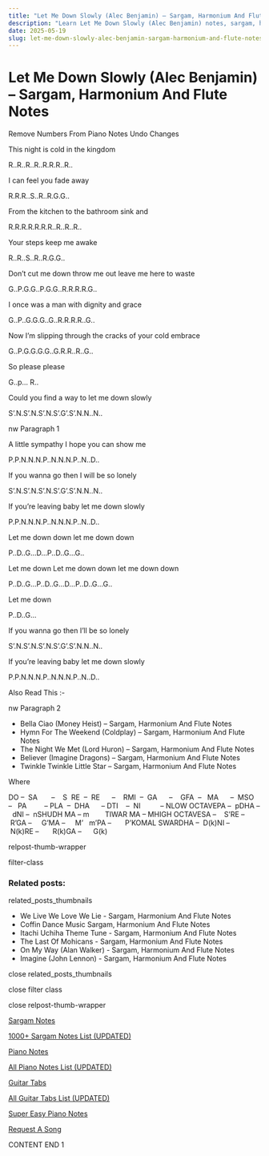 ```yaml
---
title: "Let Me Down Slowly (Alec Benjamin) – Sargam, Harmonium And Flute Notes"
description: "Learn Let Me Down Slowly (Alec Benjamin) notes, sargam, harmonium notations and flute notes. Easy step-by-step tutorial for beginners."
date: 2025-05-19
slug: let-me-down-slowly-alec-benjamin-sargam-harmonium-and-flute-notes
---
```


# Let Me Down Slowly (Alec Benjamin) – Sargam, Harmonium And Flute Notes

Remove Numbers From Piano Notes
Undo Changes

This night is cold in the kingdom

R..R..R..R..R.R.R..R..

I can feel you fade away

R.R.R..S..R..R.G.G..

From the kitchen to the bathroom sink and

R.R.R.R.R.R.R..R..R..R..

Your steps keep me awake

R..R..S..R..R.G.G..

Don’t cut me down throw me out leave me here to waste

G..P.G.G..P.G.G..R.R.R.R.G..

I once was a man with dignity and grace

G..P..G.G.G..G..R.R.R.R..G..

Now I’m slipping through the cracks of your cold embrace

G..P.G.G.G.G..G.R.R..R..G..

So please please

G..p… R..

Could you find a way to let me down slowly

S’.N.S’.N.S’.N.S’.G’.S’.N.N..N..

nw Paragraph 1

A little sympathy I hope you can show me

P.P.N.N.N.P..N.N.N.P..N..D..

If you wanna go then I will be so lonely

S’.N.S’.N.S’.N.S’.G’.S’.N.N..N..

If you’re leaving baby let me down slowly

P.P.N.N.N.P..N.N.N.P..N..D..

Let me down down let me down down

P..D..G…D…P..D..G…G..

Let me down Let me down down let me down down

P..D..G…P..D..G…D…P..D..G…G..

Let me down

P..D..G…

If you wanna go then I’ll be so lonely

S’.N.S’.N.S’.N.S’.G’.S’.N.N..N..

If you’re leaving baby let me down slowly

P.P.N.N.N.P..N.N.N.P..N..D..

Also Read This :-

nw Paragraph 2

* Bella Ciao (Money Heist) – Sargam, Harmonium And Flute Notes
* Hymn For The Weekend (Coldplay) – Sargam, Harmonium And Flute Notes
* The Night We Met (Lord Huron) – Sargam, Harmonium And Flute Notes
* Believer (Imagine Dragons) – Sargam, Harmonium And Flute Notes
* Twinkle Twinkle Little Star – Sargam, Harmonium And Flute Notes

Where

DO –  SA       –    S  RE  –  RE      –    RMI  –  GA      –    GFA  –   MA      –  MSO  –   PA         – PLA  –  DHA      – DTI    –  NI          – NLOW OCTAVEPA –  pDHA –  dNI –  nSHUDH MA – m        TIWAR MA – MHIGH OCTAVESA –    S’RE –     R’GA –     G’MA –     M’   m’PA –       P’KOMAL SWARDHA –  D(k)NI –       N(k)RE –       R(k)GA –      G(k)

relpost-thumb-wrapper

filter-class

### Related posts:

related_posts_thumbnails

* We Live We Love We Lie - Sargam, Harmonium And Flute Notes
* Coffin Dance Music Sargam, Harmonium And Flute Notes
* Itachi Uchiha Theme Tune - Sargam, Harmonium And Flute Notes
* The Last Of Mohicans  - Sargam, Harmonium And Flute Notes
* On My Way (Alan Walker) - Sargam, Harmonium And Flute Notes
* Imagine (John Lennon) - Sargam, Harmonium And Flute Notes

close related_posts_thumbnails

close filter class

close relpost-thumb-wrapper

[Sargam Notes](https://www.notationsworld.com/sargam-notes.html)

[1000+ Sargam Notes List (UPDATED)](https://www.notationsworld.com/all-songs-list-sargam-notes.html)

[Piano Notes](https://www.notationsworld.com/piano-notes.html)

[All Piano Notes List (UPDATED)](https://www.notationsworld.com/all-songs-list-piano-notes.html)

[Guitar Tabs](https://www.notationsworld.com/guitar-tabs.html)

[All Guitar Tabs List (UPDATED)](https://www.notationsworld.com/all-songs-list-guitar-tabs.html)

[Super Easy Piano Notes](https://studywall.in/)

[Request A Song](https://www.notationsworld.com/request-a-song.html)

CONTENT END 1

